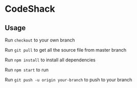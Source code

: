 # CodeShack

## Usage

Run <code>checkout</code> to your own branch

Run <code>git pull</code> to get all the source file from master branch

Run <code>npm install</code> to install all dependencies

Run <code>npm start</code> to run

Run <code>git push -u origin your-branch</code> to push to your branch
